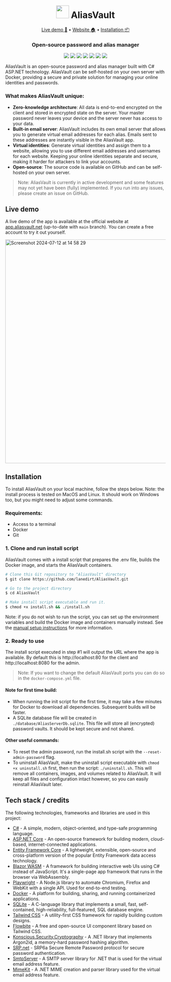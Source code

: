 <div align="center">

<h1><img src="https://github.com/user-attachments/assets/933c8b45-a190-4df6-913e-b7c64ad9938b" width="40" /> AliasVault</h1>

<p align="center">
<a href="https://app.aliasvault.net">Live demo 🚀</a> • <a href="https://aliasvault.net?utm_source=gh-readme">Website 🏠</a> • <a href="#installation">Installation 📦</a>
</p>

<h3 align="center">
Open-source password and alias manager
</h3>

[<img src="https://img.shields.io/github/v/release/lanedirt/AliasVault?include_prereleases&logo=github">](https://github.com/lanedirt/OGameX/releases)
[<img src="https://img.shields.io/github/actions/workflow/status/lanedirt/AliasVault/docker-compose-build.yml?label=docker-compose%20build">](https://github.com/lanedirt/AliasVault/actions/workflows/docker-compose-build.yml)
[<img src="https://img.shields.io/github/actions/workflow/status/lanedirt/AliasVault/dotnet-unit-tests.yml?label=unit tests">](https://github.com/lanedirt/AliasVault/actions/workflows/dotnet-build-run-tests.yml)
[<img src="https://img.shields.io/github/actions/workflow/status/lanedirt/AliasVault/dotnet-integration-tests.yml?label=integration tests">](https://github.com/lanedirt/AliasVault/actions/workflows/dotnet-build-run-tests.yml)
[<img src="https://img.shields.io/github/actions/workflow/status/lanedirt/AliasVault/dotnet-e2e-client-tests.yml?label=e2e tests">](https://github.com/lanedirt/AliasVault/actions/workflows/dotnet-e2e-client-tests.yml)
[<img src="https://img.shields.io/sonar/coverage/lanedirt_AliasVault?server=https%3A%2F%2Fsonarcloud.io&label=test code coverage">](https://sonarcloud.io/summary/new_code?id=lanedirt_AliasVault)
[<img src="https://img.shields.io/sonar/quality_gate/lanedirt_AliasVault?server=https%3A%2F%2Fsonarcloud.io&label=sonarcloud&logo=sonarcloud">](https://sonarcloud.io/summary/new_code?id=lanedirt_AliasVault)
</div>

AliasVault is an open-source password and alias manager built with C# ASP.NET technology. AliasVault can be self-hosted on your own server with Docker, providing a secure and private solution for managing your online identities and passwords.

### What makes AliasVault unique:
- **Zero-knowledge architecture**: All data is end-to-end encrypted on the client and stored in encrypted state on the server. Your master password never leaves your device and the server never has access to your data.
- **Built-in email server**: AliasVault includes its own email server that allows you to generate virtual email addresses for each alias. Emails sent to these addresses are instantly visible in the AliasVault app.
- **Virtual identities**: Generate virtual identities and assign them to a website, allowing you to use different email addresses and usernames for each website. Keeping your online identities separate and secure, making it harder for attackers to link your accounts.
- **Open-source**: The source code is available on GitHub and can be self-hosted on your own server.

> Note: AliasVault is currently in active development and some features may not yet have been (fully) implemented. If you run into any issues, please create an issue on GitHub.

## Live demo
A live demo of the app is available at the official website at [app.aliasvault.net](https://app.aliasvault.net) (up-to-date with `main` branch). You can create a free account to try it out yourself.

<img width="700" alt="Screenshot 2024-07-12 at 14 58 29" src="https://github.com/user-attachments/assets/57103f67-dff0-4124-9b33-62137aab5578">

## Installation
To install AliasVault on your local machine, follow the steps below. Note: the install process is tested on MacOS and Linux. It should work on Windows too, but you might need to adjust some commands.

### Requirements:
- Access to a terminal
- Docker
- Git

### 1. Clone and run install script
AliasVault comes with a install script that prepares the .env file, builds the Docker image, and starts the AliasVault containers.

```bash
# Clone this Git repository to "AliasVault" directory
$ git clone https://github.com/lanedirt/AliasVault.git

# Go to the project directory
$ cd AliasVault

# Make install script executable and run it.
$ chmod +x install.sh && ./install.sh
```

Note: if you do not wish to run the script, you can set up the environment variables and build the Docker image and containers manually instead. See the [manual setup instructions](docs/setup/1-manually-setup-docker.md) for more information.

### 2. Ready to use
The install script executed in step #1 will output the URL where the app is available. By default this is http://localhost:80 for the client and http://localhost:8080 for the admin.

> Note: If you want to change the default AliasVault ports you can do so in the `docker-compose.yml` file.

#### Note for first time build:
- When running the init script for the first time, it may take a few minutes for Docker to download all dependencies. Subsequent builds will be faster.
- A SQLite database file will be created in `./database/AliasServerDb.sqlite`. This file will store all (encrypted) password vaults. It should be kept secure and not shared.

#### Other useful commands:
- To reset the admin password, run the install.sh script with the `--reset-admin-password` flag.
- To uninstall AliasVault, make the uninstall script executable with `chmod +x uninstall.sh` first, then run the script: `./uninstall.sh`.
This will remove all containers, images, and volumes related to AliasVault. It will keep all files and configuration intact however, so you can easily reinstall AliasVault later.

## Tech stack / credits
The following technologies, frameworks and libraries are used in this project:

- [C#](https://docs.microsoft.com/en-us/dotnet/csharp/) - A simple, modern, object-oriented, and type-safe programming language.
- [ASP.NET Core](https://dotnet.microsoft.com/apps/aspnet) - An open-source framework for building modern, cloud-based, internet-connected applications.
- [Entity Framework Core](https://docs.microsoft.com/en-us/ef/core/) - A lightweight, extensible, open-source and cross-platform version of the popular Entity Framework data access technology.
- [Blazor WASM](https://dotnet.microsoft.com/apps/aspnet/web-apps/blazor) - A framework for building interactive web UIs using C# instead of JavaScript. It's a single-page app framework that runs in the browser via WebAssembly.
- [Playwright](https://playwright.dev/) - A Node.js library to automate Chromium, Firefox and WebKit with a single API. Used for end-to-end testing.
- [Docker](https://www.docker.com/) - A platform for building, sharing, and running containerized applications.
- [SQLite](https://www.sqlite.org/index.html) - A C-language library that implements a small, fast, self-contained, high-reliability, full-featured, SQL database engine.
- [Tailwind CSS](https://tailwindcss.com/) - A utility-first CSS framework for rapidly building custom designs.
- [Flowbite](https://flowbite.com/) - A free and open-source UI component library based on Tailwind CSS.
- [Konscious.Security.Cryptography](https://github.com/kmaragon/Konscious.Security.Cryptography) - A .NET library that implements Argon2id, a memory-hard password hashing algorithm.
- [SRP.net](https://github.com/secure-remote-password/srp.net) - SRP6a Secure Remote Password protocol for secure password authentication.
- [SmtpServer](https://github.com/cosullivan/SmtpServer) - A SMTP server library for .NET that is used for the virtual email address feature.
- [MimeKit](https://github.com/jstedfast/MimeKit) - A .NET MIME creation and parser library used for the virtual email address feature.
